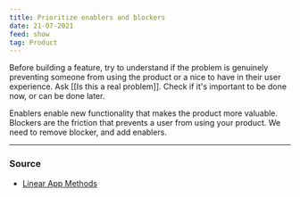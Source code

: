 ```yaml
---
title: Prioritize enablers and blockers
date: 21-07-2021
feed: show
tag: Product 
---
```


Before building a feature, try to understand if the problem is genuinely preventing someone from using the product or a nice to have in their user experience. Ask [[Is this a real problem]]. Check if it's important to be done now, or can be done later. 

Enablers enable new functionality that makes the product more valuable. Blockers are the friction that prevents a user from using your product. We need to remove blocker, and add enablers. 

---
### Source

- [Linear App Methods](https://linear.app/method)